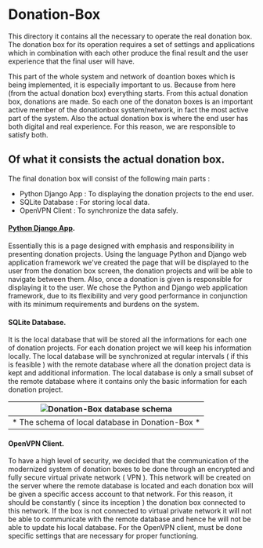 # Donation-Box

This directory it contains all the necessary to operate the real donation box.
The donation box for its operation requires a set of settings and applications which in combination with each other produce the final result and the user experience that the final user will have.

This part of the whole system and network of doantion boxes which is being implemented, it is especially important to us. Because from here (from the actual donation box) everything starts. From this actual donation box, donations are made. So each one of the donaton boxes is an important active member of the donationbox system/network, in fact the most active part of the system.
Also the actual donation box is where the end user has both digital and real experience. For this reason, we are responsible to satisfy both.


## Of what it consists the actual donation box.
The final donation box will consist of the following main parts :
* Python Django App : To displaying the donation projects to the end user.
* SQLite Database : For storing local data.
* OpenVPN Client : To synchronize the data safely.

#### [Python Django App](https://github.com/eellak/gsoc17-donationbox/tree/master/Donation-Box/DjangoApp).
Essentially this is a page designed with emphasis and responsibility in presenting donation projects. Using the language Python and Django web application framework we've created the page that will be displayed to the user from the donation box screen, the donation projects and will be able to navigate between them. Also, once a donation is given is responsible for displaying it to the user.
We chose the Python and Django web application framework, due to its flexibility and very good performance in conjunction with its minimum requirements and burdens on the system.


#### SQLite Database.
It is the local database that will be stored all the informations for each one of donation projects. For each donation project we will keep his information locally. The local database will be synchronized at regular intervals ( if this is feasible ) with the remote database where all the donation project data is kept and additional information. The local database is only a small subset of the remote database where it contains only the basic information for each donation project.

| ![Donation-Box database schema](https://i.imgur.com/RjlFgo5.png) |
|:--:|
| * The schema of local database in Donation-Box * |


#### OpenVPN Client.
To have a high level of security, we decided that the communication of the modernized system of donation boxes to be done through an encrypted and fully secure virtual private network ( VPN ). This network will be created on the server where the remote database is located and each donation box will be given a specific access account to that network. For this reason, it should be constantly ( since its inception ) the donation box connected to this network.
If the box is not connected to virtual private network it will not be able to communicate with the remote database and hence he will not be able to update his local database.
For the OpenVPN client, must be done specific settings that are necessary for proper functioning.
